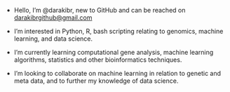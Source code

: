 - Hello, I’m @darakibr, new to GitHub and can be reached on darakibrgithub@gmail.com
- I’m interested in Python, R, bash scripting relating to genomics, machine learning, and data science.

- I’m currently learning computational gene analysis, machine learning algorithms, statistics and other bioinformatics techniques.
- I’m looking to collaborate on machine learning in relation to genetic and meta data, and to further my knowledge of data science.

<!---
darakibr/darakibr is a ✨ special ✨ repository because its `README.md` (this file) appears on your GitHub profile.
You can click the Preview link to take a look at your changes.
--->
